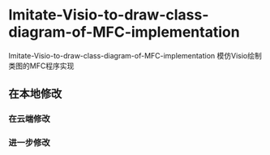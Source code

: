 # Imitate-Visio-to-draw-class-diagram-of-MFC-implementation
Imitate-Visio-to-draw-class-diagram-of-MFC-implementation
模仿Visio绘制类图的MFC程序实现

## 在本地修改
### 在云端修改

### 进一步修改
